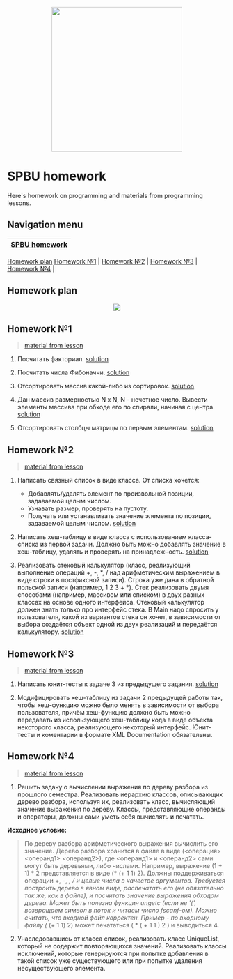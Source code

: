 <p align="center">
  <img width="300" height="332" src="https://github.com/kateChrome/homeworkCsharp/blob/master/img/logoSpbu.png">
</p>

# SPBU homework

Here's homework on programming and materials from programming lessons.

## Navigation menu

[SPBU homework](https://github.com/kateChrome/homeworkCoctothorpe) | 
----------- |
[Homework plan](https://github.com/kateChrome/homeworkCoctothorpe#homework-plan)
[Homework №1](https://github.com/kateChrome/homeworkCoctothorpe#homework-1) |
[Homework №2](https://github.com/kateChrome/homeworkCoctothorpe#homework-2) |
[Homework №3](https://github.com/kateChrome/homeworkCoctothorpe#homework-3) |
[Homework №4](https://github.com/kateChrome/homeworkCoctothorpe#homework-4) |

## Homework plan

<p align="center">
<img src="http://yuml.me/diagram/scruffy/class/[note: Homework plan{bg:green}], [Homework number], [Homework number]-> [materail from lesson], [Homework number]->[list of tasks and their solutions (optional)], [list of tasks and their solutions (optional)]->[task №1], [task №1]-.->[solution №1], [list of tasks and their solutions (optional)]->[task №2], [list of tasks and their solutions (optional)]->[task №3], [task №3]-.->[solution №3]" >
</p>

## Homework №1 

>[material from lesson](https://github.com/kateChrome/homeworkCoctothorpe/tree/master/data/lesson1)

1. Посчитать факториал. [solution](https://github.com/kateChrome/homeworkCsharp/tree/master/hw1/hw1.1)

2. Посчитать числа Фибоначчи. [solution](https://github.com/kateChrome/homeworkCsharp/tree/master/hw1/hw1.2)

3. Отсортировать массив какой-либо из сортировок. [solution](https://github.com/kateChrome/homeworkCsharp/tree/master/hw1/hw1.3)

4. Дан массив размерностью N x N, N - нечетное число. Вывести элементы массива при обходе его по спирали, начиная с центра. [solution](https://github.com/kateChrome/homeworkCsharp/tree/master/hw1/hw1.4)

5. Отсортировать столбцы матрицы по первым элементам. [solution](https://github.com/kateChrome/homeworkCsharp/tree/master/hw1/hw1.5)

## Homework №2 

>[material from lesson](https://github.com/kateChrome/homeworkCoctothorpe/tree/master/data/lesson2)

1. Написать связный список в виде класса. От списка хочется:
    - Добавлять/удалять элемент по произвольной позиции, задаваемой целым числом.
    - Узнавать размер, проверять на пустоту.
    - Получать или устанавливать значение элемента по позиции, задаваемой целым числом. [solution](https://github.com/kateChrome/homeworkCOctothorpe/tree/master/hw2/hw2.1)

2. Написать хеш-таблицу в виде класса с использованием класса-списка из первой задачи. Должно быть можно добавлять значение в хеш-таблицу, удалять и проверять на принадлежность. [solution](https://github.com/kateChrome/homeworkCOctothorpe/tree/master/hw2/hw2.2)

3. Реализовать стековый калькулятор (класс, реализующий выполнение операций +, -, *, / над арифметическим выражением в виде строки в постфиксной записи). Строка уже дана в обратной польской записи (например, 1 2 3 + *). Стек реализовать двумя способами (например, массивом или списком) в двух разных классах на основе одного интерфейса. Стековый калькулятор должен знать только про интерфейс стека. В Main надо спросить у пользователя, какой из вариантов стека он хочет, в зависимости от выбора создаётся объект одной из двух реализаций и передаётся калькулятору. [solution](https://github.com/kateChrome/homeworkCOctothorpe/tree/master/hw2/hw2.3)

## Homework №3

>[material from lesson](https://github.com/kateChrome/homeworkCoctothorpe/tree/master/data/lesson3)

1. Написать юнит-тесты к задаче 3 из предыдущего задания. [solution](https://github.com/kateChrome/homeworkCOctothorpe/tree/master/hw2/hw3.1)

2. Модифицировать хеш-таблицу из задачи 2 предыдущей работы так, чтобы хеш-функцию можно было менять в зависимости от выбора пользователя, причём хеш-функцию должно быть можно передавать из использующего хеш-таблицу кода в виде объекта некоторого класса, реализующего некоторый интерфейс. Юнит-тесты и коментарии в формате XML Documentation обязательны.

## Homework №4

>[material from lesson](https://github.com/kateChrome/homeworkCoctothorpe/tree/master/data/lesson4)

1. Решить задачу о вычислении выражения по дереву разбора из прошлого семестра. Реализовать иерархию классов, описывающих дерево разбора, используя их, реализовать класс, вычисляющий значение выражения по дереву. Классы, представляющие операнды и операторы, должны сами уметь себя вычислять и печатать.

**Исходное условие:**

>По дереву разбора арифметического выражения вычислить его значение. Дерево разбора хранится в файле в виде (<операция> <операнд1> <операнд2>), где <операнд1> и <операнд2> сами могут быть деревьями, либо числами. Например, выражение (1 + 1) * 2 представляется в виде (* (+ 1 1) 2). Должны поддерживаться операции +, -, *, / и целые числа в качестве аргументов. Требуется построить дерево в явном виде, распечатать его (не обязательно так же, как в файле), и посчитать значение выражения обходом дерева. Может быть полезна функция ungetc (если не '(', возвращаем символ в поток и читаем число fscanf-ом). Можно считать, что входной файл корректен. Пример - по входному файлу (* (+ 1 1) 2) может печататься ( * ( + 1 1 ) 2 ) и выводиться 4.

2. Унаследовавшись от класса список, реализовать класс UniqueList, который не содержит повторяющихся значений. Реализовать классы исключений, которые генерируются при попытке добавления в такой список уже существующего или при попытке удаления несуществующего элемента.


